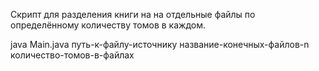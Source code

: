 Скрипт для разделения книги на на отдельные файлы по определённому количеству томов в каждом.

java Main.java путь-к-файлу-источнику название-конечных-файлов-n количество-томов-в-файлах
